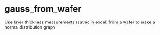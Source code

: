 # gauss_from_wafer
Use layer thickness measurements (saved in excel) from a wafer to make a normal distribution graph
